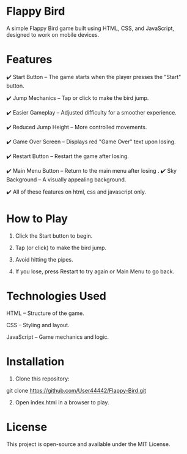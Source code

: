 #  Flappy Bird

A simple Flappy Bird game built using HTML, CSS, and JavaScript, designed to work on mobile devices.

 # Features

✔️ Start Button – The game starts when the player presses the "Start" button.

✔️ Jump Mechanics – Tap or click to make the bird jump.

✔️ Easier Gameplay – Adjusted difficulty for a smoother experience.

✔️ Reduced Jump Height – More controlled movements.

✔️ Game Over Screen – Displays red "Game Over" text upon losing.

✔️ Restart Button – Restart the game after losing.

✔️ Main Menu Button – Return to the main menu after losing
.
✔️ Sky Background – A visually appealing background.

✔️ All of these features on html, css and javascript only.

 # How to Play

1. Click the Start button to begin.


2. Tap (or click) to make the bird jump.


3. Avoid hitting the pipes.


4. If you lose, press Restart to try again or Main Menu to go back.



# Technologies Used

HTML – Structure of the game.

CSS – Styling and layout.

JavaScript – Game mechanics and logic.

 # Installation

1. Clone this repository:

git clone https://github.com/User44442/Flappy-Bird.git


2. Open index.html in a browser to play.



 # License

This project is open-source and available under the MIT License. 

